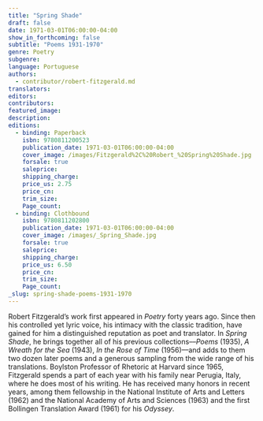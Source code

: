 ```yaml
---
title: "Spring Shade"
draft: false
date: 1971-03-01T06:00:00-04:00
show_in_forthcoming: false
subtitle: "Poems 1931-1970"
genre: Poetry
subgenre:
language: Portuguese
authors:
  - contributor/robert-fitzgerald.md
translators:
editors:
contributors:
featured_image:
description:
editions:
  - binding: Paperback
    isbn: 9780811200523
    publication_date: 1971-03-01T06:00:00-04:00
    cover_image: /images/Fitzgerald%2C%20Robert_%20Spring%20Shade.jpg
    forsale: true
    saleprice:
    shipping_charge:
    price_us: 2.75
    price_cn:
    trim_size:
    Page_count:
  - binding: Clothbound
    isbn: 9780811202800
    publication_date: 1971-03-01T06:00:00-04:00
    cover_image: /images/_Spring_Shade.jpg
    forsale: true
    saleprice:
    shipping_charge:
    price_us: 6.50
    price_cn:
    trim_size:
    Page_count:
_slug: spring-shade-poems-1931-1970
---
```


Robert Fitzgerald’s work first appeared in _Poetry_ forty years ago. Since then his controlled yet lyric voice, his intimacy with the classic tradition, have gained for him a distinguished reputation as poet and translator. In _Spring Shade_, he brings together all of his previous collections––_Poems_ (1935), _A Wreath for the Sea_ (1943), _In the Rose of Time_ (1956)––and adds to them two dozen later poems and a generous sampling from the wide range of his translations. Boylston Professor of Rhetoric at Harvard since 1965, Fitzgerald spends a part of each year with his family near Perugia, Italy, where he does most of his writing. He has received many honors in recent years, among them fellowship in the National Institute of Arts and Letters (1962) and the National Academy of Arts and Sciences (1963) and the first Bollingen Translation Award (1961) for his _Odyssey_.

